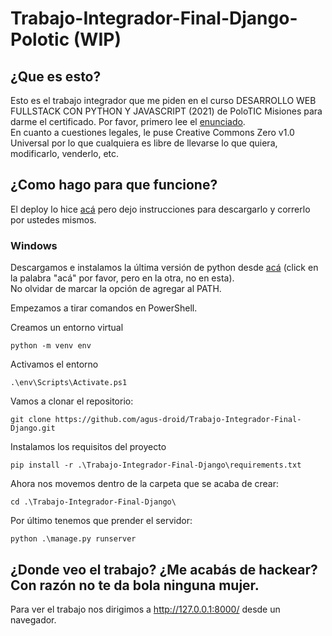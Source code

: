 # Trabajo-Integrador-Final-Django-Polotic (WIP)

<h2>¿Que es esto?</h2> 

Esto es el trabajo integrador que me piden en el curso DESARROLLO WEB FULLSTACK CON PYTHON Y JAVASCRIPT (2021) de PoloTIC Misiones para darme el certificado.
Por favor, primero lee el [enunciado](https://github.com/agus-droid/Trabajo-Integrador-Final-Django/blob/main/Enunciado.pdf).<br>
En cuanto a cuestiones legales, le puse Creative Commons Zero v1.0 Universal por lo que cualquiera es libre de llevarse lo que quiera, modificarlo, venderlo, etc.

<h2>¿Como hago para que funcione?</h2>

El deploy lo hice [acá](https://agusssosa.pythonanywhere.com) pero dejo instrucciones para descargarlo y correrlo por ustedes mismos.

<h3>Windows</h3>

Descargamos e instalamos la última versión de python desde [acá](https://www.python.org/ftp/python/3.9.5/python-3.9.5-amd64.exe) (click en la palabra "acá" por favor, pero en la otra, no en esta).<br>
No olvidar de marcar la opción de agregar al PATH.

Empezamos a tirar comandos en PowerShell.<br>

Creamos un entorno virtual

    python -m venv env
    
Activamos el entorno

    .\env\Scripts\Activate.ps1    

Vamos a clonar el repositorio:

    git clone https://github.com/agus-droid/Trabajo-Integrador-Final-Django.git
    
Instalamos los requisitos del proyecto

    pip install -r .\Trabajo-Integrador-Final-Django\requirements.txt

Ahora nos movemos dentro de la carpeta que se acaba de crear:

    cd .\Trabajo-Integrador-Final-Django\

Por último tenemos que prender el servidor:

    python .\manage.py runserver
    
<h2>¿Donde veo el trabajo? ¿Me acabás de hackear? Con razón no te da bola ninguna mujer.</h2>

Para ver el trabajo nos dirigimos a http://127.0.0.1:8000/ desde un navegador.
